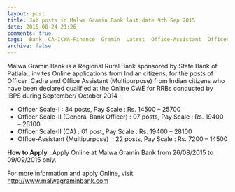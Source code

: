 ```yaml
---
layout: post
title: Job posts in Malwa Gramin Bank last date 9th Sep 2015   
date: 2015-08-24 21:26
comments: true
tags:  Bank  CA-ICWA-Finance  Gramin  Latest  Office-Assistant  Officer  Online  Punjab 
archive: false
---
```

Malwa Gramin Bank is a Regional Rural Bank sponsored by State Bank of Patiala., invites Online applications from Indian citizens, for the posts of Officer  Cadre and Office Assistant (Multipurpose) from Indian citizens who have been declared qualified at the Online CWE for RRBs conducted by IBPS during September/ October 2014 :

- Officer Scale-I : 34 posts, Pay Scale : Rs. 14500 – 25700
- Officer Scale-II (General Bank Officer) : 07 posts, Pay Scale : Rs. 19400 – 28100 
- Officer Scale-II (CA) : 01 post, Pay Scale : Rs. 19400 – 28100 
- Office-Assistant (Multipurpose)  : 22 posts, Pay Scale : Rs. 7200 – 14500


**How to Apply** : Apply Online at Malwa Gramin Bank from 26/08/2015 to 09/09/2015 only.  
  


For more information and apply Online, visit <http://www.malwagraminbank.com> 





